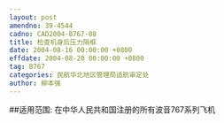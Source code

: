 ```yaml
---
layout: post
amendno: 39-4544
cadno: CAD2004-B767-08
title: 检查机身后压力隔框
date: 2004-08-16 00:00:00 +0800
effdate: 2004-08-20 00:00:00 +0800
tag: B767
categories: 民航华北地区管理局适航审定处
author: 柳本强
---
```


##适用范围:
在中华人民共和国注册的所有波音767系列飞机

